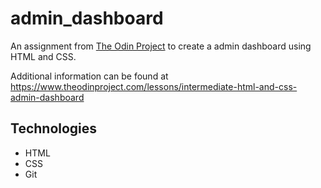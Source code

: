 # admin_dashboard
An assignment from [The Odin Project](https://www.theodinproject.com/) to create a admin dashboard using HTML and CSS.

Additional information can be found at https://www.theodinproject.com/lessons/intermediate-html-and-css-admin-dashboard

## Technologies
- HTML
- CSS
- Git